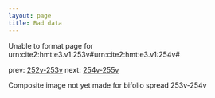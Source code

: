 ```yaml
---
layout: page
title: Bad data
---
```


Unable to format page for urn:cite2:hmt:e3.v1:253v#urn:cite2:hmt:e3.v1:254v#

prev: [252v-253v](../252v-253v/) next: [254v-255v](../254v-255v/)

Composite image not yet made for bifolio spread 253v-254v

